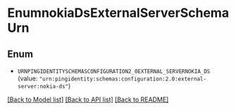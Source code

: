 # EnumnokiaDsExternalServerSchemaUrn

## Enum


* `URNPINGIDENTITYSCHEMASCONFIGURATION2_0EXTERNAL_SERVERNOKIA_DS` (value: `"urn:pingidentity:schemas:configuration:2.0:external-server:nokia-ds"`)


[[Back to Model list]](../README.md#documentation-for-models) [[Back to API list]](../README.md#documentation-for-api-endpoints) [[Back to README]](../README.md)



